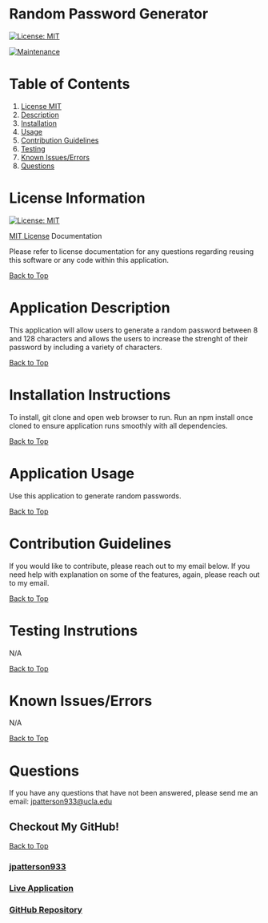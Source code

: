 # Random Password Generator

[![License: MIT](https://img.shields.io/badge/License-MIT-yellow.svg)](https://opensource.org/licenses/MIT)

[![Maintenance](https://img.shields.io/badge/Maintained%3F-no-red.svg)](https://bitbucket.org/lbesson/ansi-colors)

# Table of Contents
1. [License MIT](#license-information)
2. [Description](#application-description)
3. [Installation](#installation-instructions)
4. [Usage](#application-usage)
5. [Contribution Guidelines](#contribution-guidelines)
6. [Testing](#testing-instrutions)
7. [Known Issues/Errors](#known-issues/errors)
8. [Questions](#questions)

# License Information

[![License: MIT](https://img.shields.io/badge/License-MIT-yellow.svg)](https://opensource.org/licenses/MIT)

[MIT License](https://www.mit.edu/~amini/LICENSE.md) Documentation

Please refer to license documentation for any questions regarding reusing 
this software or any code within this application.

[Back to Top](#table-of-contents)

# Application Description

This application will allow users to generate a random password between 8 and 128 characters and allows the users to increase the strenght of their password by including a variety of characters. 

[Back to Top](#table-of-contents)

# Installation Instructions

To install, git clone and open web browser to run. Run an npm install once cloned to ensure application runs smoothly with all dependencies. 

[Back to Top](#table-of-contents)

# Application Usage

Use this application to generate random passwords.

[Back to Top](#table-of-contents)

# Contribution Guidelines

If you would like to contribute, please reach out to my email below. If you need help with explanation on some of the features, again, please reach out to my email.

[Back to Top](#table-of-contents)

# Testing Instrutions

N/A

[Back to Top](#table-of-contents)

# Known Issues/Errors

N/A

[Back to Top](#table-of-contents)

# Questions

If you have any questions that have not been answered, please send me an email: jpatterson933@ucla.edu

## Checkout My GitHub!

[Back to Top](#table-of-contents)

### [jpatterson933](https://github.com/jpatterson933)
### [Live Application](https://github.com/jpatterson933/ran_password_generator)
### [GitHub Repository](https://github.com/jpatterson933/ran_password_generator)